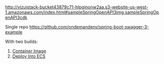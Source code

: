 http://vizuistack-bucket43879c71-hlpginonw2aa.s3-website-us-west-1.amazonaws.com/index.html#sampleSpringOpenAPI3img,sampleSpringOpenAPI3cdk

Single repo https://github.com/ondemandenv/spring-boot-swagger-3-example

With two builds:

1) [Container Image](https://github.com/ondemandenv/spring-boot-swagger-3-example/actions/workflows/ODMD_sampleSpringOpenAPI3img-ContainerImageEcrus-west-1-workplace2.yaml)
2) [Deploy Into ECS](https://github.com/ondemandenv/spring-boot-swagger-3-example/blob/master/.github/workflows/ODMD_sampleSpringOpenAPI3cdk-CdkGithubWFus-west-1-workplace2.yaml) 
